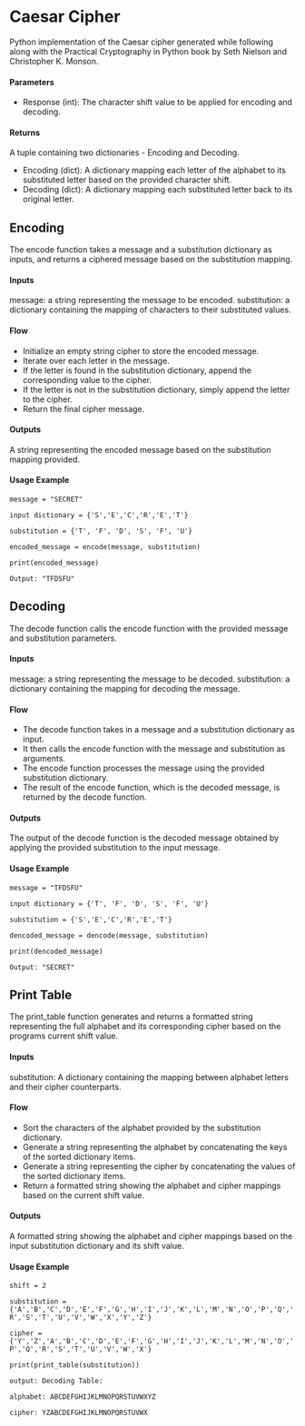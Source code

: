 # Caesar Cipher

Python implementation of the Caesar cipher generated while following along with the Practical Cryptography in Python book by Seth Nielson and Christopher K. Monson.

#### Parameters

* Response (int): The character shift value to be applied for encoding and decoding.

#### Returns

A tuple containing two dictionaries - Encoding and Decoding.

* Encoding (dict): A dictionary mapping each letter of the alphabet to its substituted letter based on the provided character shift.
* Decoding (dict): A dictionary mapping each substituted letter back to its original letter.

## Encoding

The encode function takes a message and a substitution dictionary as inputs, and returns a ciphered message based on the substitution mapping.

#### Inputs

message: a string representing the message to be encoded.
substitution: a dictionary containing the mapping of characters to their substituted values.

#### Flow

* Initialize an empty string cipher to store the encoded message.
* Iterate over each letter in the message.
* If the letter is found in the substitution dictionary, append the corresponding value to the cipher.
* If the letter is not in the substitution dictionary, simply append the letter to the cipher.
* Return the final cipher message.

#### Outputs

A string representing the encoded message based on the substitution mapping provided.

#### Usage Example

`message = "SECRET"`

`input dictionary = {'S','E','C','R','E','T'}`

`substitution = {'T', 'F', 'D', 'S', 'F', 'U'}`

`encoded_message = encode(message, substitution)`

`print(encoded_message)`

`Output: "TFDSFU"`

## Decoding

The decode function calls the encode function with the provided message and substitution parameters.

#### Inputs

message: a string representing the message to be decoded.
substitution: a dictionary containing the mapping for decoding the message.

#### Flow

* The decode function takes in a message and a substitution dictionary as input.
* It then calls the encode function with the message and substitution as arguments.
* The encode function processes the message using the provided substitution dictionary.
* The result of the encode function, which is the decoded message, is returned by the decode function.

#### Outputs

The output of the decode function is the decoded message obtained by applying the provided substitution to the input message.

#### Usage Example

`message = "TFDSFU"`

`input dictionary = {'T', 'F', 'D', 'S', 'F', 'U'}`

`substitution = {'S','E','C','R','E','T'}`

`dencoded_message = dencode(message, substitution)`

`print(dencoded_message)`

`Output: "SECRET"`

## Print Table

The print_table function generates and returns a formatted string representing the full alphabet and its corresponding cipher based on the programs current shift value.

#### Inputs

substitution: A dictionary containing the mapping between alphabet letters and their cipher counterparts.

#### Flow

* Sort the characters of the alphabet provided by the substitution dictionary.
* Generate a string representing the alphabet by concatenating the keys of the sorted dictionary items.
* Generate a string representing the cipher by concatenating the values of the sorted dictionary items.
* Return a formatted string showing the alphabet and cipher mappings based on the current shift value.

#### Outputs

A formatted string showing the alphabet and cipher mappings based on the input substitution dictionary and its shift value.

#### Usage Example

`shift = 2`

`substitution = {'A','B','C','D','E','F','G','H','I','J','K','L','M','N','O','P','Q','R','S','T','U','V','W','X','Y','Z'}`

`cipher =  {'Y','Z','A','B','C','D','E','F','G','H','I','J','K','L','M','N','O','P','Q','R','S','T','U','V','W','X'}`

`print(print_table(substitution))`

`output: Decoding Table:`

`alphabet: ABCDEFGHIJKLMNOPQRSTUVWXYZ`

`cipher: YZABCDEFGHIJKLMNOPQRSTUVWX`
